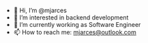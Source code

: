 - 👋 Hi, I’m @mjarces
- 👀 I’m interested in backend development
- 🌱 I’m currently working as Software Engineer
- 📫 How to reach me: mjarces@outlook.com

<!---
mjarces/mjarces is a ✨ special ✨ repository because its `README.md` (this file) appears on your GitHub profile.
You can click the Preview link to take a look at your changes.
--->

